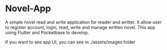 # Novel-App
A simple novel read and write application for  reader and writter. It allow user to register account, login, read, write and manage  written novel. This app using Flutter and Pocketbase to develop.

If you want to see app UI, you can see in ./assets/images folder